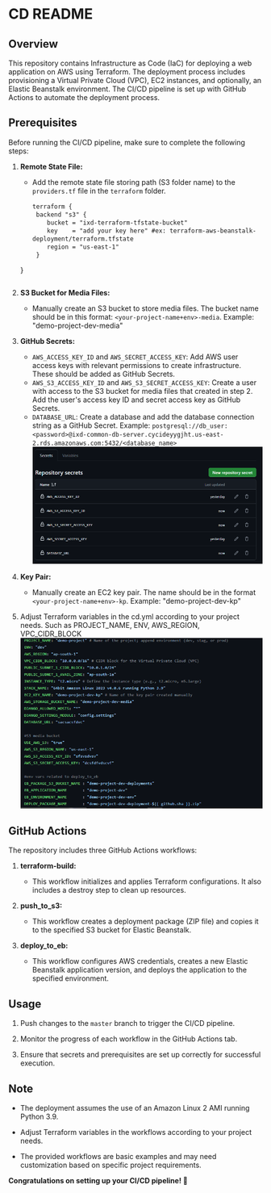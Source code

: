 # CD README

## Overview

This repository contains Infrastructure as Code (IaC) for deploying a web application on AWS using Terraform. The deployment process includes provisioning a Virtual Private Cloud (VPC), EC2 instances, and optionally, an Elastic Beanstalk environment. The CI/CD pipeline is set up with GitHub Actions to automate the deployment process.

## Prerequisites

Before running the CI/CD pipeline, make sure to complete the following steps:

1. **Remote State File:**
   - Add the remote state file storing path (S3 folder name) to the `providers.tf` file in the `terraform` folder.
     ```hcl
     terraform {
      backend "s3" {
         bucket = "ixd-terraform-tfstate-bucket"
         key    = "add your key here" #ex: terraform-aws-beanstalk-deployment/terraform.tfstate
         region = "us-east-1"
      }
   }
     ```

2. **S3 Bucket for Media Files:**
   - Manually create an S3 bucket to store media files. The bucket name should be in this format: `<your-project-name+env>-media`. Example: "demo-project-dev-media"

3. **GitHub Secrets:**
   - `AWS_ACCESS_KEY_ID` and `AWS_SECRET_ACCESS_KEY`: Add AWS user access keys with relevant permissions to create infrastructure. These should be added as GitHub Secrets.
   - `AWS_S3_ACCESS_KEY_ID` and `AWS_S3_SECRET_ACCESS_KEY`: Create a user with access to the S3 bucket for media files that created in step 2. Add the user's access key ID and secret access key as GitHub Secrets.
   - `DATABASE_URL`: Create a database and add the database connection string as a GitHub Secret. Example: `postgresql://db_user:<password>@ixd-common-db-server.cycideyygjht.us-east-2.rds.amazonaws.com:5432/<database_name>`
![Alt text](image.png)

4. **Key Pair:**
   - Manually create an EC2 key pair. The name should be in the format `<your-project-name+env>-kp`. Example: "demo-project-dev-kp"

5. Adjust Terraform variables in the cd.yml according to your project needs. Such as PROJECT_NAME, ENV, AWS_REGION, VPC_CIDR_BLOCK
![Alt text](image-1.png)

## GitHub Actions

The repository includes three GitHub Actions workflows:

1. **terraform-build:**
   - This workflow initializes and applies Terraform configurations. It also includes a destroy step to clean up resources.

2. **push_to_s3:**
   - This workflow creates a deployment package (ZIP file) and copies it to the specified S3 bucket for Elastic Beanstalk.

3. **deploy_to_eb:**
   - This workflow configures AWS credentials, creates a new Elastic Beanstalk application version, and deploys the application to the specified environment.

## Usage

1. Push changes to the `master` branch to trigger the CI/CD pipeline.

2. Monitor the progress of each workflow in the GitHub Actions tab.

3. Ensure that secrets and prerequisites are set up correctly for successful execution.

## Note

- The deployment assumes the use of an Amazon Linux 2 AMI running Python 3.9.

- Adjust Terraform variables in the workflows according to your project needs.

- The provided workflows are basic examples and may need customization based on specific project requirements.

**Congratulations on setting up your CI/CD pipeline! 🚀**
